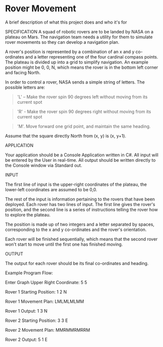 
# Rover Movement

A brief description of what this project does and who it's for

SPECIFICATION
A squad of robotic rovers are to be landed by NASA on a plateau on Mars. The navigation team needs a
utility for them to simulate rover movements so they can develop a navigation plan.

A rover&#39;s position is represented by a combination of an x and y co-ordinates and a letter
representing one of the four cardinal compass points. The plateau is divided up into a grid to
simplify navigation. An example position might be 0, 0, N, which means the rover is in the bottom
left corner and facing North.

In order to control a rover, NASA sends a simple string of letters. The possible letters are:

> &#39;L&#39; – Make the rover spin 90 degrees left without moving from its current spot

> &#39;R&#39; - Make the rover spin 90 degrees right without moving from its current spot

> &#39;M&#39;. Move forward one grid point, and maintain the same heading.

Assume that the square directly North from (x, y) is (x, y+1).

APPLICATION

Your application should be a Console Application written in C#. All input will be entered by the User in
real-time. All output should be written directly to the Console window via Standard out.

INPUT

The first line of input is the upper-right coordinates of the plateau, the lower-left coordinates are
assumed to be 0,0.

The rest of the input is information pertaining to the rovers that have been deployed. Each rover
has two lines of input. The first line gives the rover&#39;s position, and the second line is a series of
instructions telling the rover how to explore the plateau.

The position is made up of two integers and a letter separated by spaces, corresponding to the x
and y co-ordinates and the rover&#39;s orientation.

Each rover will be finished sequentially, which means that the second rover won&#39;t start to move
until the first one has finished moving.

OUTPUT

The output for each rover should be its final co-ordinates and heading.

Example Program Flow:

Enter Graph Upper Right Coordinate: 5 5

Rover 1 Starting Position: 1 2 N

Rover 1 Movement Plan: LMLMLMLMM

Rover 1 Output: 1 3 N

Rover 2 Starting Position: 3 3 E

Rover 2 Movement Plan: MMRMMRMRRM

Rover 2 Output: 5 1 E

